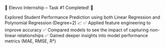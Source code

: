 🚀 Elevvo Internship – Task #1 Completed! 🎯

Explored Student Performance Prediction using both Linear Regression and Polynomial Regression (Degree=2) 📈
✅ Applied feature engineering to improve accuracy
✅ Compared models to see the impact of capturing non-linear relationships
✅ Gained deeper insights into model performance metrics (MAE, RMSE, R²)
